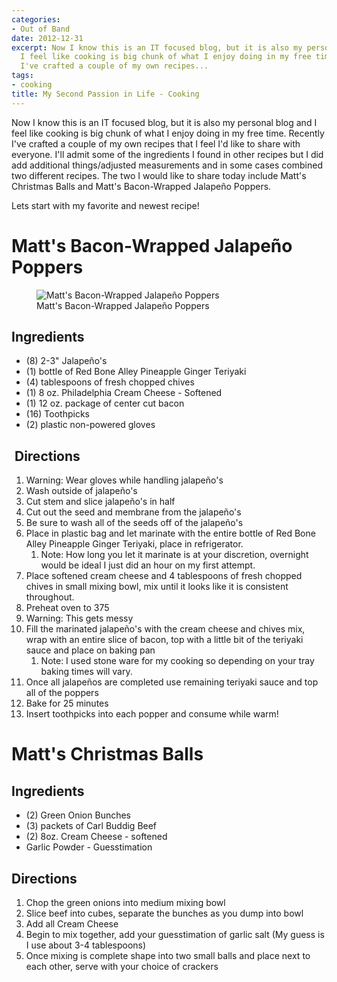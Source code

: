 ```yaml
---
categories:
- Out of Band
date: 2012-12-31
excerpt: Now I know this is an IT focused blog, but it is also my personal blog and
  I feel like cooking is big chunk of what I enjoy doing in my free time. Recently
  I've crafted a couple of my own recipes...
tags:
- cooking
title: My Second Passion in Life - Cooking
---
```


Now I know this is an IT focused blog, but it is also my personal blog and I feel like cooking is big chunk of what I enjoy doing in my free time. Recently I've crafted a couple of my own recipes that I feel I'd like to share with everyone. I'll admit some of the ingredients I found in other recipes but I did add additional things/adjusted measurements and in some cases combined two different recipes. The two I would like to share today include Matt's Christmas Balls and Matt's Bacon-Wrapped Jalapeño Poppers.

Lets start with my favorite and newest recipe!

# Matt's Bacon-Wrapped Jalapeño Poppers

<figure class="aligncenter">
  <img src="{{ site.baseurl }}/assets/img/WP_20121231_002-1-1024x515.jpg" alt="Matt's Bacon-Wrapped Jalapeño Poppers">
  <figcaption>Matt's Bacon-Wrapped Jalapeño Poppers</figcaption>
</figure>

## Ingredients

- (8) 2-3" Jalapeño's
- (1) bottle of Red Bone Alley Pineapple Ginger Teriyaki
- (4) tablespoons of fresh chopped chives
- (1) 8 oz. Philadelphia Cream Cheese - Softened
- (1) 12 oz. package of center cut bacon
- (16) Toothpicks
- (2) plastic non-powered gloves

##  Directions

1. Warning: Wear gloves while handling jalapeño's
2. Wash outside of jalapeño's
3. Cut stem and slice jalapeño's in half
4. Cut out the seed and membrane from the jalapeño's
5. Be sure to wash all of the seeds off of the jalapeño's
6. Place in plastic bag and let marinate with the entire bottle of Red Bone Alley Pineapple Ginger Teriyaki, place in refrigerator.
    1. Note: How long you let it marinate is at your discretion, overnight would be ideal I just did an hour on my first attempt.
7. Place softened cream cheese and 4 tablespoons of fresh chopped chives in small mixing bowl, mix until it looks like it is consistent throughout.
8. Preheat oven to 375
9. Warning: This gets messy
10. Fill the marinated jalapeño's with the cream cheese and chives mix, wrap with an entire slice of bacon, top with a little bit of the teriyaki sauce and place on baking pan
    1. Note: I used stone ware for my cooking so depending on your tray baking times will vary.
11. Once all jalapeños are completed use remaining teriyaki sauce and top all of the poppers
12. Bake for 25 minutes
13. Insert toothpicks into each popper and consume while warm!

# Matt's Christmas Balls

## Ingredients

- (2) Green Onion Bunches
- (3) packets of Carl Buddig Beef
- (2) 8oz. Cream Cheese - softened
- Garlic Powder - Guesstimation

## Directions

1. Chop the green onions into medium mixing bowl
2. Slice beef into cubes, separate the bunches as you dump into bowl
3. Add all Cream Cheese
4. Begin to mix together, add your guesstimation of garlic salt (My guess is I use about 3-4 tablespoons)
5. Once mixing is complete shape into two small balls and place next to each other, serve with your choice of crackers
